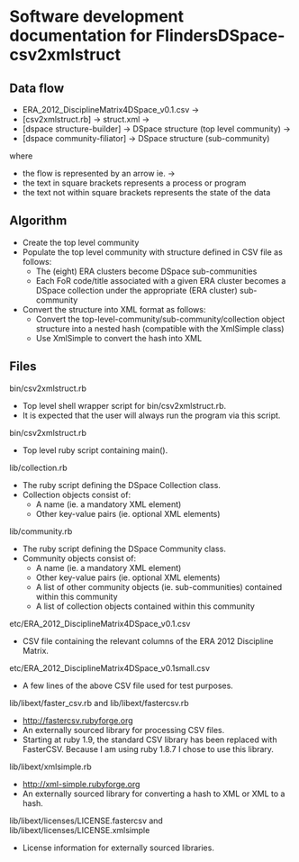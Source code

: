 Software development documentation for FlindersDSpace-csv2xmlstruct
===================================================================

Data flow
---------

* ERA_2012_DisciplineMatrix4DSpace_v0.1.csv ->
* [csv2xmlstruct.rb] -> struct.xml ->
* [dspace structure-builder] -> DSpace structure (top level community) ->
* [dspace community-filiator] -> DSpace structure (sub-community)

where
* the flow is represented by an arrow ie. ->
* the text in square brackets represents a process or program
* the text not within square brackets represents the state of the data


Algorithm
---------

- Create the top level community
- Populate the top level community with structure defined in CSV file
  as follows:
  * The (eight) ERA clusters become DSpace sub-communities
  * Each FoR code/title associated with a given ERA cluster becomes a
    DSpace collection under the appropriate (ERA cluster) sub-community
- Convert the structure into XML format as follows:
  * Convert the top-level-community/sub-community/collection object
    structure into a nested hash (compatible with the XmlSimple class)
  * Use XmlSimple to convert the hash into XML


Files
-----

bin/csv2xmlstruct.rb
- Top level shell wrapper script for bin/csv2xmlstruct.rb.
- It is expected that the user will always run the program via this script.

bin/csv2xmlstruct.rb
- Top level ruby script containing main().

lib/collection.rb
- The ruby script defining the DSpace Collection class.
- Collection objects consist of:
  * A name (ie. a mandatory XML element)
  * Other key-value pairs (ie. optional XML elements)

lib/community.rb
- The ruby script defining the DSpace Community class.
- Community objects consist of:
  * A name (ie. a mandatory XML element)
  * Other key-value pairs (ie. optional XML elements)
  * A list of other community objects (ie. sub-communities) contained 
    within this community
  * A list of collection objects contained within this community

etc/ERA_2012_DisciplineMatrix4DSpace_v0.1.csv
- CSV file containing the relevant columns of the ERA 2012 Discipline Matrix.

etc/ERA_2012_DisciplineMatrix4DSpace_v0.1small.csv
- A few lines of the above CSV file used for test purposes.

lib/libext/faster_csv.rb and lib/libext/fastercsv.rb
- http://fastercsv.rubyforge.org
- An externally sourced library for processing CSV files.
- Starting at ruby 1.9, the standard CSV library has been replaced 
  with FasterCSV. Because I am using ruby 1.8.7 I chose to use this
  library.

lib/libext/xmlsimple.rb
- http://xml-simple.rubyforge.org
- An externally sourced library for converting a hash to XML or XML to a hash.

lib/libext/licenses/LICENSE.fastercsv and 
lib/libext/licenses/LICENSE.xmlsimple
- License information for externally sourced libraries.

